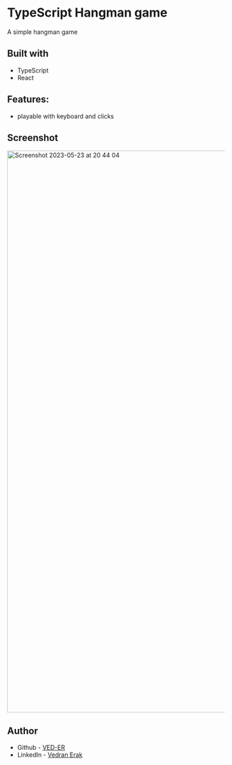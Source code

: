 # TypeScript Hangman game

A simple hangman game

## Built with

- TypeScript
- React


## Features:

- playable with keyboard and clicks

## Screenshot
<img width="1300" alt="Screenshot 2023-05-23 at 20 44 04" src="https://github.com/VED-ER/ts-hangman-mini-game/assets/92994473/62978f5c-6d3f-42e1-9beb-4ca5faa702dd">



## Author

- Github - [VED-ER](https://github.com/VED-ER)
- LinkedIn - [Vedran Erak](https://www.linkedin.com/in/vedran-erak-9b8321212/)


